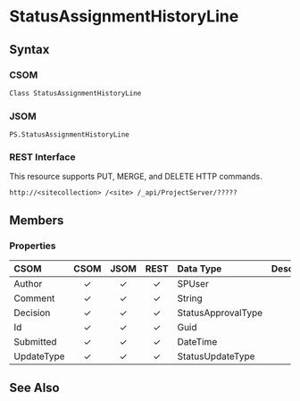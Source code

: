 
# StatusAssignmentHistoryLine

<!-- Need description here. 
   A statusing transaction entry for one or more assignments and/or tasks.  
   Gleaned from Statusing.ReadAssignmentHistory method topic.
-->

## Syntax

### CSOM

```C#
Class StatusAssignmentHistoryLine 
```
### JSOM

```
PS.StatusAssignmentHistoryLine
```
### REST Interface

This resource supports PUT, MERGE, and DELETE HTTP commands.

```
http://<sitecollection> /<site> /_api/ProjectServer/?????
```


## Members

### Properties

|**CSOM**|**CSOM**|**JSOM**|**REST**|**Data Type**|**Description**|
|:-----|:-----:|:-----:|:-----:|:-----|:-----|
|Author|&#x2713;|&#x2713;|&#x2713;|SPUser| |
|Comment|&#x2713;|&#x2713;|&#x2713;|String| |
|Decision|&#x2713;|&#x2713;|&#x2713;|StatusApprovalType| |
|Id|&#x2713;|&#x2713;|&#x2713;|Guid| |
|Submitted|&#x2713;|&#x2713;|&#x2713;|DateTime| |
|UpdateType|&#x2713;|&#x2713;|&#x2713;|StatusUpdateType| |

## See Also
